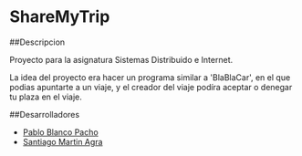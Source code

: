 # ShareMyTrip

##Descripcion

Proyecto para la asignatura Sistemas Distribuido e Internet.

La idea del proyecto era hacer un programa similar a 'BlaBlaCar', en el que podias apuntarte a un viaje, y el creador del viaje podíra aceptar o denegar tu plaza en el viaje.

##Desarrolladores

* <a href ="https://github.com/pabloblancoo">Pablo Blanco Pacho</a>
* <a href ="https://github.com/SantiMA10">Santiago Martin Agra</a>
